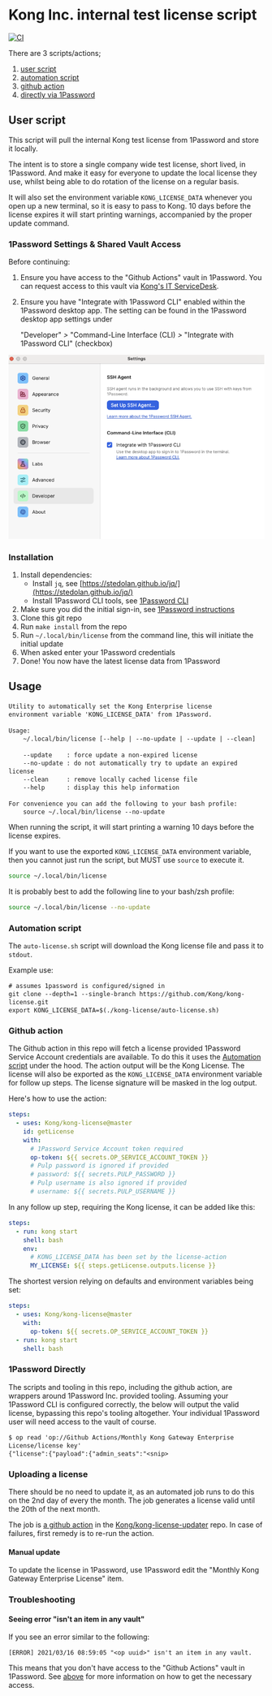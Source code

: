# Kong Inc. internal test license script

[![CI](https://github.com/Kong/kong-license/actions/workflows/ci.yml/badge.svg)](https://github.com/Kong/kong-license/actions/workflows/ci.yml)

There are 3 scripts/actions;

1. [user script](#user-script)
2. [automation script](#automation-script)
3. [github action](#github-action)
4. [directly via 1Password](#1password-directly)

## User script

This script will pull the internal Kong test license from 1Password and
store it locally.

The intent is to store a single company wide test license, short lived, in
1Password. And make it easy for everyone to update the local license they use,
whilst being able to do rotation of the license on a regular basis.

It will also set the environment variable `KONG_LICENSE_DATA` whenever you open
up a new terminal, so it is easy to pass to Kong. 10 days before the license
expires it will start printing warnings, accompanied by the proper update
command.

### 1Password Settings & Shared Vault Access

Before continuing:

1. Ensure you have access to the "Github Actions" vault in 1Password. You can request access to this vault via [Kong's IT ServiceDesk](https://kong.freshservice.com/support/home).
2. Ensure you have "Integrate with 1Password CLI" enabled within the 1Password desktop app. The setting can be found in the 1Password desktop app settings under    

   "Developer" *>* "Command-Line Interface (CLI) *>* "Integrate with 1Password CLI" (checkbox)

![](img/1Password_Settings.png)

### Installation

1. Install dependencies:
   - Install `jq`, see [https://stedolan.github.io/jq/](https://stedolan.github.io/jq/)
   - Install 1Password CLI tools, see [1Password CLI](https://support.1password.com/command-line-getting-started/)
2. Make sure you did the initial sign-in, see [1Password instructions](https://support.1password.com/command-line-getting-started/#get-started-with-the-command-line-tool)
3. Clone this git repo
4. Run `make install` from the repo
5. Run `~/.local/bin/license` from the command line, this will initiate the initial update
6. When asked enter your 1Password credentials
7. Done! You now have the latest license data from 1Password

## Usage

```code
Utility to automatically set the Kong Enterprise license
environment variable 'KONG_LICENSE_DATA' from 1Password.

Usage:
    ~/.local/bin/license [--help | --no-update | --update | --clean]

    --update    : force update a non-expired license
    --no-update : do not automatically try to update an expired license
    --clean     : remove locally cached license file
    --help      : display this help information

For convenience you can add the following to your bash profile:
    source ~/.local/bin/license --no-update
```

When running the script, it will start printing a warning 10 days before the
license expires.

If you want to use the exported `KONG_LICENSE_DATA` environment variable,
then you cannot just run the script, but MUST use `source` to execute it.

```bash
source ~/.local/bin/license
```

It is probably best to add the following line to your bash/zsh profile:

```bash
source ~/.local/bin/license --no-update
```

### Automation script

The `auto-license.sh` script will download the Kong license file and pass it to
`stdout`.

Example use:

```shell
# assumes 1password is configured/signed in
git clone --depth=1 --single-branch https://github.com/Kong/kong-license.git
export KONG_LICENSE_DATA=$(./kong-license/auto-license.sh)
```

### Github action

The Github action in this repo will fetch a license provided 1Password Service
Account credentials are available. To do this it uses the
[Automation script](#automation-script) under the hood. The action output will
be the Kong License. The license will also be exported as the
`KONG_LICENSE_DATA` environment variable for follow up steps. The license
signature will be masked in the log output.

Here's how to use the action:

```yaml
steps:
  - uses: Kong/kong-license@master
    id: getLicense
    with:
      # 1Password Service Account token required
      op-token: ${{ secrets.OP_SERVICE_ACCOUNT_TOKEN }}
      # Pulp password is ignored if provided
      # password: ${{ secrets.PULP_PASSWORD }}
      # Pulp username is also ignored if provided
      # username: ${{ secrets.PULP_USERNAME }}
```

In any follow up step, requiring the Kong license, it can be added like this:

```yaml
steps:
  - run: kong start
    shell: bash
    env:
      # KONG_LICENSE_DATA has been set by the license-action
      MY_LICENSE: ${{ steps.getLicense.outputs.license }}
```

The shortest version relying on defaults and environment variables being set:

```yaml
steps:
  - uses: Kong/kong-license@master
    with:
      op-token: ${{ secrets.OP_SERVICE_ACCOUNT_TOKEN }}
  - run: kong start
    shell: bash
```

### 1Password Directly

The scripts and tooling in this repo, including the github action, are wrappers around 1Password Inc. provided tooling. Assuming your 1Password CLI is configured correctly, the below will output the valid license, bypassing this repo's tooling altogether. Your individual 1Password user will need access to the vault of course.

```shell
$ op read 'op://Github Actions/Monthly Kong Gateway Enterprise License/license key'
{"license":{"payload":{"admin_seats":"<snip>
```

### Uploading a license

There should be no need to update it, as an automated job runs to do this on the 2nd day of every the month.
The job generates a license valid until the 20th of the next month.

The job is [a github action](https://github.com/Kong/kong-license-updater/actions/workflows/update.yml) in the [Kong/kong-license-updater](https://github.com/Kong/kong-license-updater) repo. In case of failures, first remedy is to re-run the action.

#### Manual update

To update the license in 1Password, use 1Password edit the "Monthly Kong Gateway Enterprise License" item.

### Troubleshooting

#### Seeing error "isn't an item in any vault"

If you see an error similar to the following:

```code
[ERROR] 2021/03/16 08:59:05 "<op uuid>" isn't an item in any vault.
```

This means that you don't have access to the "Github Actions" vault in 1Password. See [above](#1password-shared-vault-access) for more information on how to get the necessary access.
